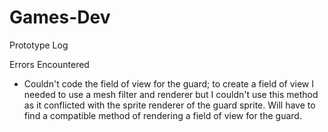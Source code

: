 # Games-Dev
Prototype Log

Errors Encountered
 - Couldn't code the field of view for the guard; to create a field of view I needed to use a mesh filter and renderer but I couldn't use this method as it conflicted with the sprite renderer of the guard sprite. Will have to find a compatible method of rendering a field of view for the guard.
